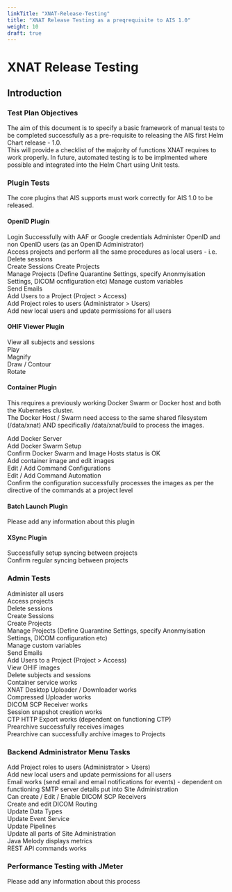 ```yaml
---
linkTitle: "XNAT-Release-Testing"
title: "XNAT Release Testing as a preqrequisite to AIS 1.0"
weight: 10
draft: true
---
```


# XNAT Release Testing


## Introduction

### Test Plan Objectives
The aim of this document is to specify a basic framework of manual tests to be completed successfully as a pre-requisite to releasing the AIS first Helm Chart release - 1.0.  
This will provide a checklist of the majority of functions XNAT requires to work properly.
In future, automated testing is to be implmented where possible and integrated into the Helm Chart using Unit tests.


### Plugin Tests
The core plugins that AIS supports must work correctly for AIS 1.0 to be released.  

#### OpenID Plugin  
Login Successfully with AAF or Google credentials
Administer OpenID and non OpenID users (as an OpenID Administrator)  
Access projects and perform all the same procedures as local users - i.e.  
Delete sessions  
Create Sessions
Create Projects  
Manage Projects (Define Quarantine Settings, specify Anonmyisation Settings, DICOM ocnfiguration etc)
Manage custom variables  
Send Emails  
Add Users to a Project (Project > Access)  
Add Project roles to users (Administrator > Users)  
Add new local users and update permissions for all users


#### OHIF Viewer Plugin
View all subjects and sessions  
Play  
Magnify  
Draw / Contour  
Rotate  


#### Container Plugin  
This requires a previously working Docker Swarm or Docker host and both the Kubernetes cluster.  
The Docker Host / Swarm need access to the same shared filesystem (/data/xnat) AND specifically /data/xnat/build to process the images.  

Add Docker Server  
Add Docker Swarm Setup  
Confirm Docker Swarm and Image Hosts status is OK  
Add container image and edit images  
Edit / Add Command Configurations  
Edit / Add Command Automation  
Confirm the configuration successfully processes the images as per the directive of the commands at a project level  


#### Batch Launch Plugin
Please add any information about this plugin  

#### XSync Plugin
Successfully setup syncing between projects  
Confirm regular syncing between projects  



### Admin Tests
Administer all users  
Access projects  
Delete sessions  
Create Sessions  
Create Projects  
Manage Projects (Define Quarantine Settings, specify Anonmyisation Settings, DICOM configuration etc)  
Manage custom variables  
Send Emails  
Add Users to a Project (Project > Access)  
View OHIF images  
Delete subjects and sessions  
Container service works  
XNAT Desktop Uploader / Downloader works  
Compressed Uploader works  
DICOM SCP Receiver works  
Session snapshot creation works  
CTP HTTP Export works  (dependent on functioning CTP)  
Prearchive successfully receives images  
Prearchive can successfully archive images to Projects  


### Backend Administrator Menu Tasks
Add Project roles to users (Administrator > Users)  
Add new local users and update permissions for all users  
Email works (send email and email notifications for events) - dependent on functioning SMTP server details put into Site Administration  
Can create / Edit / Enable DICOM SCP Receivers  
Create and edit DICOM Routing  
Update Data Types  
Update Event Service  
Update Pipelines  
Update all parts of Site Administration  
Java Melody displays metrics  
REST API commands works  


### Performance Testing with JMeter 
Please add any information about this process  

